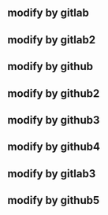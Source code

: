 ## modify by gitlab
## modify by gitlab2
## modify by github
## modify by github2
## modify by github3
## modify by github4

## modify by gitlab3

## modify by github5
